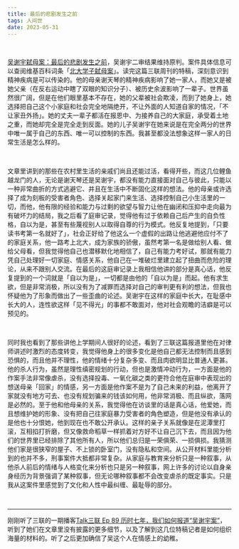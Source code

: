 ```yaml
---
title: 最后的悲剧发生之前
tags: 人间世
date: 2023-05-31
---
```


<br/>

[吴谢宇弑母案：最后的悲剧发生之前](https://www.lifeweek.com.cn/article/205765)，吴谢宇二审结果维持原判。案件具体信息可以查阅维基百科词条「[北大学子弑母案](https://zh.wikipedia.org/wiki/%E5%8C%97%E5%A4%A7%E5%AD%A6%E5%AD%90%E5%BC%91%E6%AF%8D%E6%A1%88#cite_note-25)」。读完这篇三联周刊的特稿，深刻意识到精神疾病是可以传染的。他的母亲谢天琴的精神疾病影响了她一家人，而她又是被她父亲（在反右运动中瞎了双眼的知识分子）、被历史余波影响了一辈子。世界虽然很广阔，但是在他们眼里基本不存在，她的父辈被社会欺凌，而到了她身上，她选择把自己这个小家庭和社会完全地隔绝开，不让外面的人知道自家的情况，「不让家丑外扬」。她的丈夫一辈子都活在报恩中、为接养自己的大家庭，承受着土地之重，而她却完全是完全走到反面。她的儿子吴谢宇在她来说是在完全两分的世界中唯一属于自己的东西、唯一可以控制的东西。我甚至都没法想象这样一家人的日常生活是怎么样的。

<br/>

文章里讲到的那些在农村里生活的亲戚们尚且还能过活，看得开些，而这几位鲤鱼越龙门的人，无论是谢天琴还是吴谢宇，都没有能力直接面对自己与彼此，只能以一种非常曲折的方式逃避它、并且在生活中不断固化这样的想法。他的母亲或许选择了成为刻板的受害者角色、选择关起家门来生活、选择控制自己小生活里的一切，而他，他有限的经验和能力与过剩的欲望与智力让他在幽闭和压抑中走向最为有破坏力的结局，我之后看了庭审记录，觉得他有过于依赖自己后产生的自负性格，自以为是，甚至有些蔑视别人以取得自尊的行为模式。他反复地提到，「只要读书考第一名就好了」，社会正好给了他这么一个虚假的出路让他逃避他应付不了的家庭关系，他一路考上北大，成为家族的骄傲，虽然考第一名是做给别人看、做给父母看，但我觉得他自己也潜移默化地相信了，自己有能力考好试，那就有能力凭自己处理好一切家庭、情感关系，他自己在一堆破烂里建立起了扭曲而危险的理论，从来不跟别人交流。在最后的这庭审记录上我相信他讲的部分是真心话，他反复提到的一个词就是「自以为是」，一切都是由他的「自以为是」而起。他有求生欲，但是非常消极，所以没有为了减罪而选择对自己的审判更有利的想法，但我也怀疑他为了形象而做出了一些歪曲的论述。吴谢宇在这样的家庭中长大，在耻感中长大的人，连性欲这样「见不得光」的事都不敢面对，他对社会观瞻的洁癖是可以预见的。

<br/>

同时我也看到了那些讲他上学期间人很好的论述，看到了三联这篇报道里他在对律师讲述时激烈的态度转变，我觉得他身上的很多变化是他自己都无法控制而且感到恐惧的，而且他并不理性，他的情绪十分复杂多变、而且肉欲明显比普通人更甚。他的杀人行为，虽然是理性缜密规划的行动，但也是激情冲动行为，一方面是他的作案手法非常像虐杀，没有选择投毒、一氧化碳之类的更符合他在庭审中表现出的想送母亲「回家」的情感，另一方面是他作案不是为了自己未来的利益，他离开了家就没有地方可去、也没有规划骗来的钱该如何用，他非常消极、而且纵欲，落网是必然的。至于他和他母亲的关系，我觉得他在访谈里的话是真心话，他爱她，而且想维护她的形象、没有把自己往家庭暴力受害者的角色塑造，但是他没有承认的是他也十分恨她，他到现在也不敢公开承认。这样的亲子关系就像是在泥潭里打滚，互相掐打折磨，但又像救命稻草一样抓着对方好不让自己沉下去，而且因为他们的世界里已经排除了其他所有人，所以他们总归是一荣俱荣、一损俱损。我猜测他们家是很狭窄的屋子、不上锁的卧室门，没有隐私和空间。从公开材料里能分析到的也并不多，刑事案件大抵都非常复杂。从家庭与教育来分析只是一种叙事，从他杀人前后的情绪与人格变化来分析也只是另一种叙事，网上许多的讨论以自身亲身经历为背景强调了某种叙事，但无论哪种叙事都不会改变虐杀的既定事实。只是我从这案件里感觉到了文化和人性中最纠缠、最耻辱的部分。

<br/>

---



刚刚听了三联的一期播客[Talk三联 Ep 89 历时七年，我们如何报道“吴谢宇案”](https://www.xiaoyuzhoufm.com/episode/64b261bdeccc4240720e1e86)，听到了她们在文章里没有披露的更多细节，以及了解到这几位特稿记者是如何组织海量的材料的。听了之后更加确信了吴这个人在情感上的幼稚。

<br/>